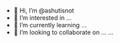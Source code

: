 - 👋 Hi, I’m @ashutisnot
- 👀 I’m interested in ...
- 🌱 I’m currently learning ...
- 💞️ I’m looking to collaborate on ...
  ...

<!---
ashutisnot/ashutisnot is a ✨ special ✨ repository because its `README.md` (this file) appears on your GitHub profile.
You can click the Preview link to take a look at your changes.
--->
